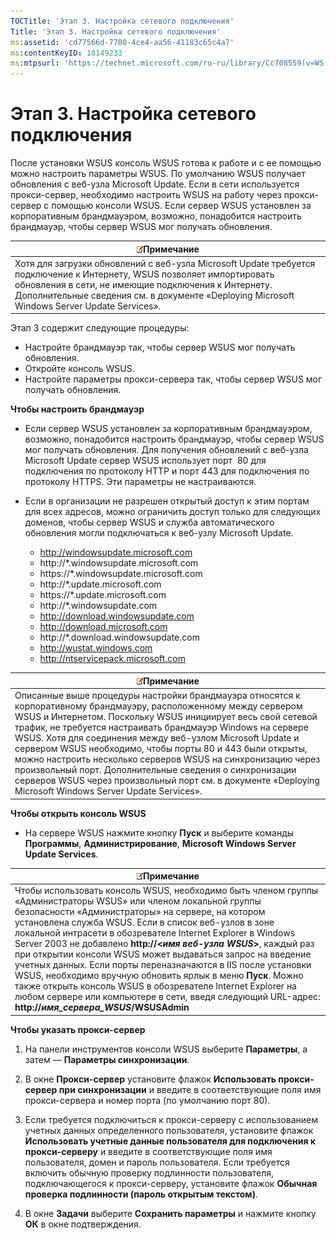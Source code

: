 ```yaml
---
TOCTitle: 'Этап 3. Настройка сетевого подключения'
Title: 'Этап 3. Настройка сетевого подключения'
ms:assetid: 'cd77566d-7780-4ce4-aa56-41183c65c4a7'
ms:contentKeyID: 18149233
ms:mtpsurl: 'https://technet.microsoft.com/ru-ru/library/Cc708559(v=WS.10)'
---
```


Этап 3. Настройка сетевого подключения
======================================

После установки WSUS консоль WSUS готова к работе и с ее помощью можно настроить параметры WSUS. По умолчанию WSUS получает обновления с веб-узла Microsoft Update. Если в сети используется прокси-сервер, необходимо настроить WSUS на работу через прокси-сервер с помощью консоли WSUS. Если сервер WSUS установлен за корпоративным брандмауэром, возможно, понадобится настроить брандмауэр, чтобы сервер WSUS мог получать обновления.

| ![](/security-updates/images/Cc708559.note(WS.10).gif)Примечание                                                                                                                                                                                                   |
|-------------------------------------------------------------------------------------------------------------------------------------------------------------------------------------------------------------------------------------------------------------------------------|
| Хотя для загрузки обновлений с веб-узла Microsoft Update требуется подключение к Интернету, WSUS позволяет импортировать обновления в сети, не имеющие подключения к Интернету. Дополнительные сведения см. в документе «Deploying Microsoft Windows Server Update Services». |

Этап 3 содержит следующие процедуры:

-   Настройте брандмауэр так, чтобы сервер WSUS мог получать обновления.
-   Откройте консоль WSUS.
-   Настройте параметры прокси-сервера так, чтобы сервер WSUS мог получать обновления.

**Чтобы настроить брандмауэр**
-   Если сервер WSUS установлен за корпоративным брандмауэром, возможно, понадобится настроить брандмауэр, чтобы сервер WSUS мог получать обновления. Для получения обновлений с веб-узла Microsoft Update сервер WSUS использует порт  80 для подключения по протоколу HTTP и порт 443 для подключения по протоколу HTTPS. Эти параметры не настраиваются.

-   Если в организации не разрешен открытый доступ к этим портам для всех адресов, можно ограничить доступ только для следующих доменов, чтобы сервер WSUS и служба автоматического обновления могли подключаться к веб-узлу Microsoft Update.

    -   http://windowsupdate.microsoft.com
    -   http://\*.windowsupdate.microsoft.com
    -   https://\*.windowsupdate.microsoft.com
    -   http://\*.update.microsoft.com
    -   https://\*.update.microsoft.com
    -   http://\*.windowsupdate.com
    -   http://download.windowsupdate.com
    -   http://download.microsoft.com
    -   http://\*.download.windowsupdate.com
    -   http://wustat.windows.com
    -   http://ntservicepack.microsoft.com

| ![](/security-updates/images/Cc708559.note(WS.10).gif)Примечание                                                                                                                                                                                                                                                                                                                                                                                                                                                                                                                                        |
|--------------------------------------------------------------------------------------------------------------------------------------------------------------------------------------------------------------------------------------------------------------------------------------------------------------------------------------------------------------------------------------------------------------------------------------------------------------------------------------------------------------------------------------------------------------------------------------------------------------------|
| Описанные выше процедуры настройки брандмауэра относятся к корпоративному брандмауэру, расположенному между сервером WSUS и Интернетом. Поскольку WSUS инициирует весь свой сетевой трафик, не требуется настраивать брандмауэр Windows на сервере WSUS. Хотя для соединения между веб-узлом Microsoft Update и сервером WSUS необходимо, чтобы порты 80 и 443 были открыты, можно настроить несколько серверов WSUS на синхронизацию через произвольный порт. Дополнительные сведения о синхронизации серверов WSUS через произвольный порт см. в документе «Deploying Microsoft Windows Server Update Services». |

**Чтобы открыть консоль WSUS**
-   На сервере WSUS нажмите кнопку **Пуск** и выберите команды **Программы**, **Администрирование**, **Microsoft Windows Server Update Services**.

| ![](/security-updates/images/Cc708559.note(WS.10).gif)Примечание                                                                                                                                                                                                                                                                                                                                                                                                                                                                                                                                                                                                                                                                             |
|---------------------------------------------------------------------------------------------------------------------------------------------------------------------------------------------------------------------------------------------------------------------------------------------------------------------------------------------------------------------------------------------------------------------------------------------------------------------------------------------------------------------------------------------------------------------------------------------------------------------------------------------------------------------------------------------------------------------------------------------------------|
| Чтобы использовать консоль WSUS, необходимо быть членом группы «Администраторы WSUS» или членом локальной группы безопасности «Администраторы» на сервере, на котором установлена служба WSUS. Если в список веб-узлов в зоне локальной интрасети в обозревателе Internet Explorer в Windows Server 2003 не добавлено **http://&lt;***имя веб-узла WSUS***&gt;**, каждый раз при открытии консоли WSUS может выдаваться запрос на введение учетных данных. Если порты переназначаются в IIS после установки WSUS, необходимо вручную обновить ярлык в меню **Пуск**. Можно также открыть консоль WSUS в обозревателе Internet Explorer на любом сервере или компьютере в сети, введя следующий URL-адрес: **http://***имя\_сервера\_WSUS***/WSUSAdmin** |

**Чтобы указать прокси-сервер**
1.  На панели инструментов консоли WSUS выберите **Параметры**, а затем — **Параметры синхронизации**.

2.  В окне **Прокси-сервер** установите флажок **Использовать прокси-сервер при синхронизации** и введите в соответствующие поля имя прокси-сервера и номер порта (по умолчанию порт 80).

3.  Если требуется подключиться к прокси-серверу с использованием учетных данных определенного пользователя, установите флажок **Использовать учетные данные пользователя для подключения к прокси-серверу** и введите в соответствующие поля имя пользователя, домен и пароль пользователя. Если требуется включить обычную проверку подлинности пользователя, подключающегося к прокси-серверу, установите флажок **Обычная проверка подлинности (пароль открытым текстом)**.

4.  В окне **Задачи** выберите **Сохранить параметры** и нажмите кнопку **ОК** в окне подтверждения.
